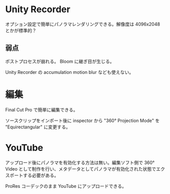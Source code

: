 # Unity Recorder

オプション設定で簡単にパノラマレンダリングできる。解像度は 4096x2048 とかが標準的？

## 弱点

ポストプロセスが崩れる。 Bloom に継ぎ目が生じる。

Unity Recorder の accumulation motion blur なども使えない。

# 編集

Final Cut Pro で簡単に編集できる。

ソースクリップをインポート後に inspector から "360° Projection Mode" を "Equirectangular" に変更する。

# YouTube

アップロード後にパノラマを有効化する方法は無い。編集ソフト側で 360° Video として制作を行い、メタデータとしてパノラマが有効化された状態でエクスポートする必要がある。

ProRes コーデックのまま YouTube にアップロードできる。